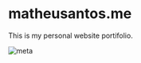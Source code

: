 # matheusantos.me
This is my personal website portifolio. 

![meta](https://user-images.githubusercontent.com/54461204/150844568-32c9bd05-7dd9-485b-aabe-0d3633e788ff.png)
